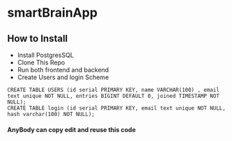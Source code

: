 # smartBrainApp

## How to Install
* Install PostgresSQL
* Clone This Repo
* Run both frontend and backend
* Create Users and login Scheme
		  
```
CREATE TABLE USERS (id serial PRIMARY KEY, name VARCHAR(100) , email text unique NOT NULL, entries BIGINT DEFAULT 0, joined TIMESTAMP NOT NULL);  
CREATE TABLE login (id serial PRIMARY KEY, email text unique NOT NULL, hash varchar(100) NOT NULL);
```

#### AnyBody can copy edit and reuse this code

